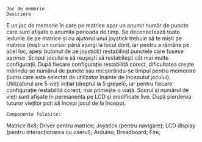 	Joc de memorie
	Descriere
E un joc de memorie în care pe matrice apar un anumit număr de puncte care sunt afișate o anumita perioada de timp. Se deconectează toate ledurile de pe matrice și cu ajutorul unui joystick trebuie să te miști pe matrice (miști un cursor până ajungi la locul dorit, iar pentru a rămâne pe acel loc, apeși butonul de pe joystick) restabilind punctele care fusese aprinse. Scopul jocului e să reușești să restabilești cât mai multe configurații. După fiecare configurație restabilită corect, dificultatea crește mărindu-se numărul de puncte sau micșorându-se timpul pentru memorare (lucru care este selectat de utilizator înainte de începutul jocului). Utilizatorul are 5 vieți inițial (dreptul la 5 greșeli), iar pentru fiecare configurație restabilită corect, mai primește o viață. Scorul și numărul de vieți sunt afișate în permanenta pe LCD și modificate live. După pierderea tuturor vieților poți să începi jocul de la început.

	Componente folosite:
Matrice 8x8;
Driver pentru matrice;
Joystick (pentru navigare);
LCD display (pentru interacționarea cu userul);
Arduino;
Breadboard;
Fire;
